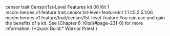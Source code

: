 <ability>
  <metadata>
    <class>censor</class>
    <feature_type>trait</feature_type>
    <file_dpath>Censor/1st-Level Features</file_dpath>
    <item_id>kit</item_id>
    <item_index>06</item_index>
    <item_name>Kit</item_name>
    <level>1</level>
    <scc>mcdm.heroes.v1:feature.trait.censor.1st-level-feature:kit</scc>
    <scdc>1.1.1:5.2.5.1:06</scdc>
    <source>mcdm.heroes.v1</source>
    <type>feature/trait/censor/1st-level-feature</type>
  </metadata>
  <effects>
    <effect type="mundane">You can use and gain the benefits of a kit. See [Chapter 6: Kits](#page-231-0) for more information. (*Quick Build:* Warrior Priest.)</effect>
  </effects>
</ability>
